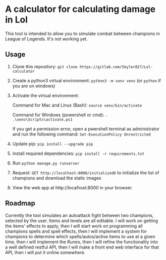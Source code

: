 # A calculator for calculating damage in Lol

This tool is intended to allow you to simulate combat between champions in
League of Legends.  It's not working yet.

## Usage

1. Clone this repository: `git clone https://gitlab.com/Skyler827/Lol-calculator`
2. Create a python3 virtual environment: `python3 -m venv venv` (or `python` if you are on windows)
3. Activate the virtual environment:

    Command for Mac and Linux (Bash): `source venv/bin/activate`

    Command for Windows (powershell or cmd): `. .\venv\Scripts\activate.ps1`
    
    If you get a permission error, open a pwershell terminal as administrator and run the following command:
        `Set-ExecutionPolicy Unrestricted`
4. Update pip: `pip install --upgrade pip`
5. Install required dependencies: `pip install -r requirements.txt`
6. Run `python manage.py runserver`
7. Request: `GET http://localhost:8000/initializedb` to initialize the list of champions and download the static images
8. View the web app at http://localhost:8000 in your browser.

## Roadmap

Currently the tool simulates an autoattack fight between two champions, selected by the user.
Items and levels are all editable. I will work on getting the items' effects to apply, then
I will start work on programming all champions spells and spell effects,
then I will implement a system for champions to determine which spells/autos/active items
to use at a given time, then i will implement the Runes, then I will refine the funcitonality 
into a well defined restful API, then I will make a front end web interface for that API,
then i will put it online somewhere.